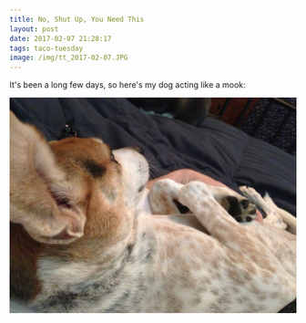 ```yaml
---
title: No, Shut Up, You Need This
layout: post
date: 2017-02-07 21:28:17
tags: taco-tuesday
image: /img/tt_2017-02-07.JPG
---
```

It's been a long few days, so here's my dog acting like a mook:

<img src="/img/tt_2017-02-07.JPG" alt="mook">
<!--share-->
